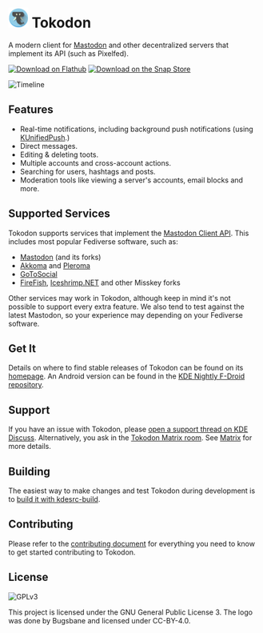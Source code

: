 # <img src="org.kde.tokodon.svg" width="40"/> Tokodon

A modern client for [Mastodon](https://joinmastodon.org/) and other
decentralized servers that implement its API (such as Pixelfed).

<a href='https://flathub.org/apps/details/org.kde.tokodon'><img width='190px' alt='Download on Flathub' src='https://flathub.org/assets/badges/flathub-badge-i-en.png'/></a>
<a href='https://snapcraft.io/tokodon'><img width='190px' alt='Download on the Snap Store' src='https://apps.kde.org/store_badges/snapstore/en.svg'/></a>

![Timeline](https://cdn.kde.org/screenshots/tokodon/tokodon-desktop.png)

## Features

* Real-time notifications, including background push notifications (using [KUnifiedPush](https://invent.kde.org/libraries/kunifiedpush).)
* Direct messages.
* Editing & deleting toots.
* Multiple accounts and cross-account actions.
* Searching for users, hashtags and posts.
* Moderation tools like viewing a server's accounts, email blocks and more. 

## Supported Services

Tokodon supports services that implement the [Mastodon Client API](https://docs.joinmastodon.org/api/). This includes most popular Fediverse software, such as:

* [Mastodon](https://joinmastodon.org) (and its forks)
* [Akkoma](https://akkoma.social/) and [Pleroma](https://pleroma.social/)
* [GoToSocial](https://gotosocial.org/)
* [FireFish](https://codeberg.org/firefish/firefish), [Iceshrimp.NET](https://iceshrimp.net) and other Misskey forks

Other services may work in Tokodon, although keep in mind it's not possible to support every extra feature. We also tend
to test against the latest Mastodon, so your experience may depending on your Fediverse software. 

## Get It

Details on where to find stable releases of Tokodon can be found on its
[homepage](https://apps.kde.org/tokodon). An Android version can be found
in the [KDE Nightly F-Droid repository](https://community.kde.org/Android/F-Droid).

## Support

If you have an issue with Tokodon, please [open a support thread on KDE Discuss](https://discuss.kde.org/tag/tokodon). Alternatively, you ask in the [Tokodon Matrix room](https://go.kde.org/matrix/#/#tokodon:kde.org). See [Matrix](https://community.kde.org/Matrix) for more details.

## Building

The easiest way to make changes and test Tokodon during development is to [build it with kdesrc-build](https://community.kde.org/Get_Involved/development/Build_software_with_kdesrc-build).

## Contributing

Please refer to the [contributing document](/CONTRIBUTING.md) for everything you need to know to get started contributing to Tokodon.

## License

![GPLv3](https://www.gnu.org/graphics/gplv3-127x51.png)

This project is licensed under the GNU General Public License 3. The logo was done by Bugsbane and licensed under
CC-BY-4.0.
